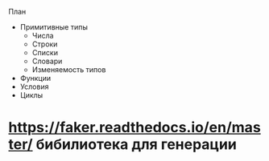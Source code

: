 
План
- Примитивные типы
  - Числа
  - Строки
  - Списки
  - Словари
  - Изменяемость типов
- Функции
- Условия
- Циклы
# https://faker.readthedocs.io/en/master/ бибилиотека для генерации
